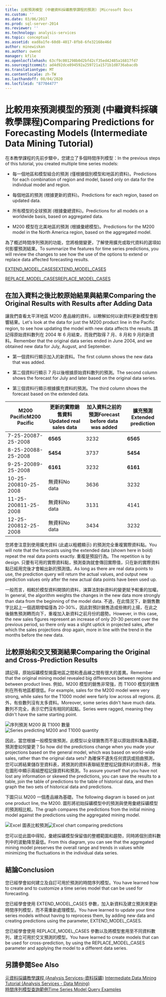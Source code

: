 ```yaml
---
title: 比較預測模型 (中繼資料採礦教學課程的預測) |Microsoft Docs
ms.custom: ''
ms.date: 03/06/2017
ms.prod: sql-server-2014
ms.reviewer: ''
ms.technology: analysis-services
ms.topic: conceptual
ms.assetid: ead8a1fe-60d8-4017-8fb8-6fe32168e46d
author: minewiskan
ms.author: owend
manager: kfile
ms.openlocfilehash: 63cf9c001298b0d2bfd2cf35ed42485a16817fd7
ms.sourcegitcommit: ad4d92dce894592a259721a1571b1d8736abacdb
ms.translationtype: MT
ms.contentlocale: zh-TW
ms.lasthandoff: 08/04/2020
ms.locfileid: "87704477"
---
```

# <a name="comparing-predictions-for-forecasting-models-intermediate-data-mining-tutorial"></a><span data-ttu-id="c4a21-102">比較用來預測模型的預測 (中繼資料採礦教學課程)</span><span class="sxs-lookup"><span data-stu-id="c4a21-102">Comparing Predictions for Forecasting Models (Intermediate Data Mining Tutorial)</span></span>
  <span data-ttu-id="c4a21-103">在本教學課程的先前步驟中，您建立了多個時間序列模型：</span><span class="sxs-lookup"><span data-stu-id="c4a21-103">In the previous steps of this tutorial, you created multiple time series models:</span></span>  
  
-   <span data-ttu-id="c4a21-104">每一個地區和模型組合的預測 (僅根據個別模型和地區的資料)。</span><span class="sxs-lookup"><span data-stu-id="c4a21-104">Predictions for each combination of region and model, based only on data for the individual model and region.</span></span>  
  
-   <span data-ttu-id="c4a21-105">每個地區的預測 (根據更新的資料)。</span><span class="sxs-lookup"><span data-stu-id="c4a21-105">Predictions for each region, based on updated data.</span></span>  
  
-   <span data-ttu-id="c4a21-106">所有模型的全球預測 (根據彙總資料)。</span><span class="sxs-lookup"><span data-stu-id="c4a21-106">Predictions for all models on a worldwide basis, based on aggregated data.</span></span>  
  
-   <span data-ttu-id="c4a21-107">M200 模型在北美地區的預測 (根據彙總模型)。</span><span class="sxs-lookup"><span data-stu-id="c4a21-107">Predictions for the M200 model in the North America region, based on the aggregated model.</span></span>  
  
 <span data-ttu-id="c4a21-108">為了概述時間序列預測的功能，您將檢閱變更，了解使用擴充或取代資料的選項如何影響預測結果。</span><span class="sxs-lookup"><span data-stu-id="c4a21-108">To summarize the features for time series predictions, you will review the changes to see how the use of the options to extend or replace data affected forecasting results.</span></span>  
  
 [<span data-ttu-id="c4a21-109">EXTEND_MODEL_CASES</span><span class="sxs-lookup"><span data-stu-id="c4a21-109">EXTEND_MODEL_CASES</span></span>](#bkmk_EXTEND)  
  
 [<span data-ttu-id="c4a21-110">REPLACE_MODEL_CASES</span><span class="sxs-lookup"><span data-stu-id="c4a21-110">REPLACE_MODEL_CASES</span></span>](#bkmk_REPLACE)  
  
##  <a name="comparing-the-original-results-with-results-after-adding-data"></a><a name="bkmk_EXTEND"></a><span data-ttu-id="c4a21-111">在加入資料之後比較原始結果與結果</span><span class="sxs-lookup"><span data-stu-id="c4a21-111">Comparing the Original Results with Results after Adding Data</span></span>  
 <span data-ttu-id="c4a21-112">讓我們查看太平洋地區 M200 產品線的資料，以瞭解如何以新資料更新模型會影響結果。</span><span class="sxs-lookup"><span data-stu-id="c4a21-112">Let's look at the data for just the M200 product line in the Pacific region, to see how updating the model with new data affects the results.</span></span> <span data-ttu-id="c4a21-113">請記得原始資料數列在 2004 年 6 月結束，而我們取得 7 月、8 月和 9 月的新資料。</span><span class="sxs-lookup"><span data-stu-id="c4a21-113">Remember that the original data series ended in June 2004, and we obtained new data for July, August, and September.</span></span>  
  
-   <span data-ttu-id="c4a21-114">第一個資料行顯示加入的新資料。</span><span class="sxs-lookup"><span data-stu-id="c4a21-114">The first column shows the new data that was added.</span></span>  
  
-   <span data-ttu-id="c4a21-115">第二個資料行顯示 7 月以後根據原始資料數列的預測。</span><span class="sxs-lookup"><span data-stu-id="c4a21-115">The second column shows the forecast for July and later based on the original data series.</span></span>  
  
-   <span data-ttu-id="c4a21-116">第三個資料行顯示根據擴充資料的預測。</span><span class="sxs-lookup"><span data-stu-id="c4a21-116">The third column shows the forecast based on the extended data.</span></span>  
  
|<span data-ttu-id="c4a21-117">**M200 Pacific**</span><span class="sxs-lookup"><span data-stu-id="c4a21-117">**M200 Pacific**</span></span>|<span data-ttu-id="c4a21-118">更新的實際銷售資料</span><span class="sxs-lookup"><span data-stu-id="c4a21-118">Updated real sales data</span></span>|<span data-ttu-id="c4a21-119">加入資料之前的預測</span><span class="sxs-lookup"><span data-stu-id="c4a21-119">Forecast before data was added</span></span>|<span data-ttu-id="c4a21-120">擴充預測</span><span class="sxs-lookup"><span data-stu-id="c4a21-120">Extended prediction</span></span>|  
|----------------------|-----------------------------|------------------------------------|-------------------------|  
|<span data-ttu-id="c4a21-121">7-25-2008</span><span class="sxs-lookup"><span data-stu-id="c4a21-121">7-25-2008</span></span>|<span data-ttu-id="c4a21-122">**65**</span><span class="sxs-lookup"><span data-stu-id="c4a21-122">**65**</span></span>|<span data-ttu-id="c4a21-123">32</span><span class="sxs-lookup"><span data-stu-id="c4a21-123">32</span></span>|<span data-ttu-id="c4a21-124">**65**</span><span class="sxs-lookup"><span data-stu-id="c4a21-124">**65**</span></span>|  
|<span data-ttu-id="c4a21-125">8-25-2008</span><span class="sxs-lookup"><span data-stu-id="c4a21-125">8-25-2008</span></span>|<span data-ttu-id="c4a21-126">**54**</span><span class="sxs-lookup"><span data-stu-id="c4a21-126">**54**</span></span>|<span data-ttu-id="c4a21-127">37</span><span class="sxs-lookup"><span data-stu-id="c4a21-127">37</span></span>|<span data-ttu-id="c4a21-128">**54**</span><span class="sxs-lookup"><span data-stu-id="c4a21-128">**54**</span></span>|  
|<span data-ttu-id="c4a21-129">9-25-2008</span><span class="sxs-lookup"><span data-stu-id="c4a21-129">9-25-2008</span></span>|<span data-ttu-id="c4a21-130">**61**</span><span class="sxs-lookup"><span data-stu-id="c4a21-130">**61**</span></span>|<span data-ttu-id="c4a21-131">32</span><span class="sxs-lookup"><span data-stu-id="c4a21-131">32</span></span>|<span data-ttu-id="c4a21-132">**61**</span><span class="sxs-lookup"><span data-stu-id="c4a21-132">**61**</span></span>|  
|<span data-ttu-id="c4a21-133">10-25-2008</span><span class="sxs-lookup"><span data-stu-id="c4a21-133">10-25-2008</span></span>|<span data-ttu-id="c4a21-134">無資料</span><span class="sxs-lookup"><span data-stu-id="c4a21-134">No data</span></span>|<span data-ttu-id="c4a21-135">36</span><span class="sxs-lookup"><span data-stu-id="c4a21-135">36</span></span>|<span data-ttu-id="c4a21-136">32</span><span class="sxs-lookup"><span data-stu-id="c4a21-136">32</span></span>|  
|<span data-ttu-id="c4a21-137">11-25-2008</span><span class="sxs-lookup"><span data-stu-id="c4a21-137">11-25-2008</span></span>|<span data-ttu-id="c4a21-138">無資料</span><span class="sxs-lookup"><span data-stu-id="c4a21-138">No data</span></span>|<span data-ttu-id="c4a21-139">31</span><span class="sxs-lookup"><span data-stu-id="c4a21-139">31</span></span>|<span data-ttu-id="c4a21-140">41</span><span class="sxs-lookup"><span data-stu-id="c4a21-140">41</span></span>|  
|<span data-ttu-id="c4a21-141">12-25-2008</span><span class="sxs-lookup"><span data-stu-id="c4a21-141">12-25-2008</span></span>|<span data-ttu-id="c4a21-142">無資料</span><span class="sxs-lookup"><span data-stu-id="c4a21-142">No data</span></span>|<span data-ttu-id="c4a21-143">34</span><span class="sxs-lookup"><span data-stu-id="c4a21-143">34</span></span>|<span data-ttu-id="c4a21-144">32</span><span class="sxs-lookup"><span data-stu-id="c4a21-144">32</span></span>|  
  
 <span data-ttu-id="c4a21-145">您將會注意到使用擴充資料 (此處以粗體顯示) 的預測完全重複實際資料點。</span><span class="sxs-lookup"><span data-stu-id="c4a21-145">You will note that the forecasts using the extended data (shown here in bold) repeat the real data points exactly.</span></span> <span data-ttu-id="c4a21-146">重複是預設行為。</span><span class="sxs-lookup"><span data-stu-id="c4a21-146">The repetition is by design.</span></span> <span data-ttu-id="c4a21-147">只要有可用的實際資料點，預測查詢就會傳回實際值，只在新的實際資料點已經用完後才會輸出新的預測值。</span><span class="sxs-lookup"><span data-stu-id="c4a21-147">As long as there are real data points to use, the prediction query will return the actual values, and output new prediction values only after the new actual data points have been used up.</span></span>  
  
 <span data-ttu-id="c4a21-148">一般而言，相較於模型資料開頭的資料，演算法對新資料的變更賦予較重的加權。</span><span class="sxs-lookup"><span data-stu-id="c4a21-148">In general, the algorithm weights the changes in the new data more strongly than data from the beginning of the model data.</span></span> <span data-ttu-id="c4a21-149">不過，在此情況下，新銷售數字比起上一個週期增幅僅為 20-30%，因此對預計銷售造成些微的上揚，在此之後銷售預測轉而向下，重複加入新資料之前月份的趨勢。</span><span class="sxs-lookup"><span data-stu-id="c4a21-149">However, in this case, the new sales figures represent an increase of only 20-30 percent over the previous period, so there only was a slight uptick in projected sales, after which the sales projections drop again, more in line with the trend in the months before the new data.</span></span>  
  
##  <a name="comparing-the-original-and-cross-prediction-results"></a><a name="bkmk_REPLACE"></a><span data-ttu-id="c4a21-150">比較原始和交叉預測結果</span><span class="sxs-lookup"><span data-stu-id="c4a21-150">Comparing the Original and Cross-Prediction Results</span></span>  
 <span data-ttu-id="c4a21-151">請記得，原始採礦模型揭露地區之間和產品線之間有很大的差異。</span><span class="sxs-lookup"><span data-stu-id="c4a21-151">Remember that the original mining model revealed big differences between regions and between product lines.</span></span> <span data-ttu-id="c4a21-152">例如，M200 模型的銷售非常強，而 T1000 模型的銷售則在所有地區都很低。</span><span class="sxs-lookup"><span data-stu-id="c4a21-152">For example, sales for the M200 model were very strong, while sales for the T1000 model were fairly low across all regions.</span></span> <span data-ttu-id="c4a21-153">此外，有些數列沒有太多資料。</span><span class="sxs-lookup"><span data-stu-id="c4a21-153">Moreover, some series didn't have much data.</span></span> <span data-ttu-id="c4a21-154">數列不完全，表示它們沒有相同的起點。</span><span class="sxs-lookup"><span data-stu-id="c4a21-154">Series were ragged, meaning they didn't have the same starting point.</span></span>  
  
 <span data-ttu-id="c4a21-155">![序列預測 M200 與 T1000 數量](../../2014/tutorials/media/6series-defaultforecasting.gif "序列預測 M200 與 T1000 數量")</span><span class="sxs-lookup"><span data-stu-id="c4a21-155">![Series predicting M200 and T1000 quantity](../../2014/tutorials/media/6series-defaultforecasting.gif "Series predicting M200 and T1000 quantity")</span></span>  
  
 <span data-ttu-id="c4a21-156">因此，當您根據一般模型做預測，此模型以全球銷售而不是以原始資料集為基礎，預測會如何變更？</span><span class="sxs-lookup"><span data-stu-id="c4a21-156">So how did the predictions change when you made your projections based on the general model, which was based on world-wide sales, rather than the original data sets?</span></span> <span data-ttu-id="c4a21-157">為確保不遺失任何資訊或扭曲預測，您可以將結果儲存至資料表，將預測的資料表聯結至歷程記錄資料的資料表，然後在圖形中顯示兩組歷程記錄資料和預測。</span><span class="sxs-lookup"><span data-stu-id="c4a21-157">To assure yourself that you have not lost any information or skewed the predictions, you can save the results to a table, join the table of predictions to the table of historical data, and then graph the two sets of historical data and predictions.</span></span>  
  
 <span data-ttu-id="c4a21-158">下圖只以 M200 一個產品線為基礎。</span><span class="sxs-lookup"><span data-stu-id="c4a21-158">The following diagram is based on just one product line, the M200.</span></span> <span data-ttu-id="c4a21-159">圖形將初始採礦模型中的預測與使用彙總採礦模型的預測相比較。</span><span class="sxs-lookup"><span data-stu-id="c4a21-159">The graph compares the predictions from the initial mining model against the predictions using the aggregated mining model.</span></span>  
  
 <span data-ttu-id="c4a21-160">![Excel 圖表比較預測](../../2014/tutorials/media/m200-predictions-compared.gif "Excel 圖表比較預測")</span><span class="sxs-lookup"><span data-stu-id="c4a21-160">![Excel chart comparing predictions](../../2014/tutorials/media/m200-predictions-compared.gif "Excel chart comparing predictions")</span></span>  
  
 <span data-ttu-id="c4a21-161">您可以從此圖中得知，彙總採礦模型保留值的整體範圍和趨勢，同時將個別資料數列中的波動降至最低。</span><span class="sxs-lookup"><span data-stu-id="c4a21-161">From this diagram, you can see that the aggregated mining model preserves the overall range and trends in values while minimizing the fluctuations in the individual data series.</span></span>  
  
## <a name="conclusion"></a><span data-ttu-id="c4a21-162">結論</span><span class="sxs-lookup"><span data-stu-id="c4a21-162">Conclusion</span></span>  
 <span data-ttu-id="c4a21-163">您已經學會如何建立及自訂可用於預測的時間序列模型。</span><span class="sxs-lookup"><span data-stu-id="c4a21-163">You have learned how to create and to customize a time series model that can be used for forecasting.</span></span>  
  
 <span data-ttu-id="c4a21-164">您已經學會使用 EXTEND_MODEL_CASES 參數，加入新資料及建立預測來更新時間序列模型，而不需重新處理模型。</span><span class="sxs-lookup"><span data-stu-id="c4a21-164">You have learned to update your time series models without having to reprocess them, by adding new data and creating predictions using the parameter, EXTEND_MODEL_CASES.</span></span>  
  
 <span data-ttu-id="c4a21-165">您已經學會使用 REPLACE_MODEL_CASES 參數以及將模型套用至不同資料數列，建立可用於交叉預測的模型。</span><span class="sxs-lookup"><span data-stu-id="c4a21-165">You have learned to create models that can be used for cross-prediction, by using the REPLACE_MODEL_CASES parameter and applying the model to a different data series.</span></span>  
  
## <a name="see-also"></a><span data-ttu-id="c4a21-166">另請參閱</span><span class="sxs-lookup"><span data-stu-id="c4a21-166">See Also</span></span>  
 <span data-ttu-id="c4a21-167">[元資料採礦教學課程 &#40;Analysis Services-資料採礦&#41;](../../2014/tutorials/intermediate-data-mining-tutorial-analysis-services-data-mining.md) </span><span class="sxs-lookup"><span data-stu-id="c4a21-167">[Intermediate Data Mining Tutorial &#40;Analysis Services - Data Mining&#41;](../../2014/tutorials/intermediate-data-mining-tutorial-analysis-services-data-mining.md) </span></span>  
 [<span data-ttu-id="c4a21-168">時間序列模型查詢範例</span><span class="sxs-lookup"><span data-stu-id="c4a21-168">Time Series Model Query Examples</span></span>](../../2014/analysis-services/data-mining/time-series-model-query-examples.md)  
  
  
